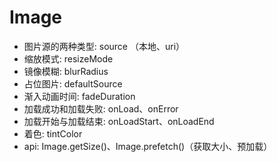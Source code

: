 # Image
* 图片源的两种类型: source （本地、uri）
* 缩放模式: resizeMode
* 镜像模糊: blurRadius
* 占位图片: defaultSource
* 渐入动画时间: fadeDuration
* 加载成功和加载失败: onLoad、onError
* 加载开始与加载结束: onLoadStart、onLoadEnd
* 着色: tintColor
* api: Image.getSize()、Image.prefetch()（获取大小、预加载）